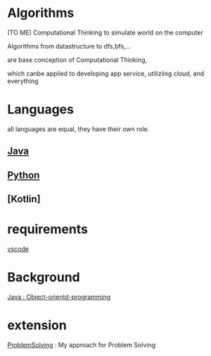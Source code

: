 # Algorithms
(TO ME) Computational Thinking to simulate world on the computer

Algorithms from datastructure to dfs,bfs,...

are base conception of Computational Thinking,

which canbe applied to developing app service, utiliziing cloud, and everything

# Languages
all languages are equal, they have their own role.

## [Java](./java)

## [Python](./python)

## [Kotlin]

# requirements
[vscode](./vscode.md)

# Background
[Java : Object-orientd-programming](https://bitbucket.org/devsactiorigin/object-oriented-programming/src/main/)



# extension
[ProblemSolving](https://github.com/devsacti/ProblemSolving) : My approach for Problem Solving
